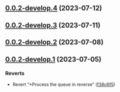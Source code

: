 ## [0.0.2-develop.4](https://git.lumeweb.com/LumeWeb/kernel-rpc-client/compare/v0.0.2-develop.3...v0.0.2-develop.4) (2023-07-12)

## [0.0.2-develop.3](https://git.lumeweb.com/LumeWeb/kernel-rpc-client/compare/v0.0.2-develop.2...v0.0.2-develop.3) (2023-07-11)

## [0.0.2-develop.2](https://git.lumeweb.com/LumeWeb/kernel-rpc-client/compare/v0.0.2-develop.1...v0.0.2-develop.2) (2023-07-08)

## [0.0.2-develop.1](https://git.lumeweb.com/LumeWeb/kernel-rpc-client/compare/v0.0.1...v0.0.2-develop.1) (2023-07-05)


### Reverts

* Revert "*Process the queue in reverse" ([f38c6f5](https://git.lumeweb.com/LumeWeb/kernel-rpc-client/commit/f38c6f53cfa68d3866d0614ea9490aef9f47bca7))
